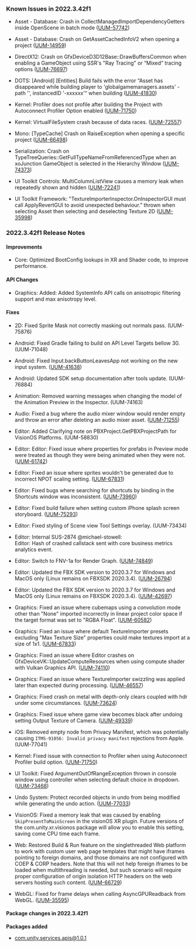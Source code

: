 ### Known Issues in 2022.3.42f1

- Asset - Database: Crash in CollectManagedImportDependencyGetters inside OpenScene in batch mode
    ([UUM-57742](https://issuetracker.unity3d.com/issues/crash-in-collectmanagedimportdependencygetters-inside-openscene-in-batch-mode))

- Asset - Database: Crash on GetAssetCachedInfoV2 when opening a project
    ([UUM-14959](https://issuetracker.unity3d.com/issues/crash-on-getassetcachedinfov2-when-opening-a-project))

- DirectX12: Crash on GfxDeviceD3D12Base::DrawBuffersCommon when enabling a GameObject using SSR's "Ray Tracing" or “Mixed“ tracing options
    ([UUM-76697](https://issuetracker.unity3d.com/issues/crash-on-gfxdeviced3d12base-drawbufferscommon-when-enabling-a-gameobject-using-ssrs-ray-tracing-or-mixed-tracing-options))

- DOTS: [Android] [Entities] Build fails with the error “Asset has disappeared while building player to 'globalgamemanagers.assets' - path '', instancedID '-xxxxxx'“ when building
    ([UUM-41830](https://issuetracker.unity3d.com/issues/android-entities-build-fails-with-the-error-asset-has-disappeared-while-building-player-to-globalgamemanagers-dot-assets-path-instancedid-xxxxxx-when-building))

- Kernel: Profiler does not profile after building the Project with Autoconnect Profiler Option enabled
    ([UUM-71750](https://issuetracker.unity3d.com/issues/profiler-does-not-profile-after-building-the-project-with-autoconnect-profiler-option-enabled))

- Kernel: VirtualFileSystem crash because of data races.
    ([UUM-72557](https://issuetracker.unity3d.com/issues/virtualfilesystem-crash-because-of-data-races))

- Mono: [TypeCache] Crash on RaiseException when opening a specific project
    ([UUM-66498](https://issuetracker.unity3d.com/issues/crash-on-raiseexception-when-opening-a-specific-project))

- Serialization: Crash on TypeTreeQueries::GetFullTypeNameFromReferencedType when an xoJunction GameObject is selected in the Hierarchy Window
    ([UUM-74373](https://issuetracker.unity3d.com/issues/crash-on-typetreequeries-getfulltypenamefromreferencedtype-when-an-xojunction-gameobject-is-selected-in-the-hierarchy-window))

- UI Toolkit Controls: MultiColumnListView causes a memory leak when repeatedly shown and hidden
    ([UUM-72241](https://issuetracker.unity3d.com/issues/multicolumnlistview-causes-a-memory-leak-when-repeatedly-shown-and-hidden))

- UI Toolkit Framework: "TextureImporterInspector.OnInspectorGUI must call ApplyRevertGUI to avoid unexpected behaviour." thrown when selecting Asset then selecting and deselecting Texture 2D
    ([UUM-35998](https://issuetracker.unity3d.com/issues/textureimporterinspector-dot-oninspectorgui-must-call-applyrevertgui-to-avoid-unexpected-behaviour-dot-thrown-when-selecting-asset-then-selecting-and-deselecting-texture-2d))



### 2022.3.42f1 Release Notes

#### Improvements

- Core: Optimized BootConfig lookups in XR and Shader code, to improve performance.



#### API Changes

- Graphics: Added: Added SystemInfo API calls on anisotropic filtering support and max anisotropy level.



#### Fixes

- 2D: Fixed Sprite Mask not correctly masking out normals pass.
    (UUM-75876)

- Android: Fixed Gradle failing to build on API Level Targets bellow 30.
    (UUM-71048)

- Android: Fixed Input.backButtonLeavesApp not working on the new input system.
    ([UUM-41638](https://issuetracker.unity3d.com/issues/android-newinputsystem-does-not-support-input-dot-backbuttonleavesapp))

- Android: Updated SDK setup documentation after tools update.
    (UUM-76884)

- Animation: Removed warning messages when changing the model of the Animation Preview in the Inspector.
    (UUM-74163)

- Audio: Fixed a bug where the audio mixer window would render empty and throw an error after deleting an audio mixer asset.
    ([UUM-71255](https://issuetracker.unity3d.com/issues/deleting-audiomixer-asset-throws-missingreferenceexception-and-breaks-the-audio-mixer-window))

- Editor: Added Clarifying note on PBXProject.GetPBXProjectPath for VisionOS Platforms.
    (UUM-58830)

- Editor: Editor: Fixed issue where properties for prefabs in Preview mode were treated as though they were being animated when they were not.
    ([UUM-61742](https://issuetracker.unity3d.com/issues/values-of-duplicated-prefab-instance-in-the-hierarchy-resets-to-the-original-prefab-when-preview-mode-is-enabled-in-animation-view))

- Editor: Fixed an issue where sprites wouldn't be generated due to incorrect NPOT scaling setting.
    ([UUM-67831](https://issuetracker.unity3d.com/issues/sprites-can-not-be-generated-from-textures-with-npot-scaling-warning-is-displayed-when-importing-a-texture-via-texture-importer-preset-feature))

- Editor: Fixed bugs where searching for shortcuts by binding in the Shortcuts window was inconsistent.
    ([UUM-73960](https://issuetracker.unity3d.com/issues/search-shortcuts-shortcuts-search-input-display-is-not-consistent-with-the-same-inputs))

- Editor: Fixed build failure when setting custom iPhone splash screen storyboard.
    ([UUM-75293](https://issuetracker.unity3d.com/issues/ios-building-a-project-for-ios-with-launch-screen-set-to-custom-storyboard-fails-if-only-iphone-storyboard-was-setup))

- Editor: Fixed styling of Scene view Tool Settings overlay.
    (UUM-73434)

- Editor: Internal SUS-2874 @michael-stowell:<br>
    Editor: Hash of crashed callstack sent with core business metrics analytics event.

- Editor: Switch to FNV-1a for Render Graph.
    ([UUM-74849](https://issuetracker.unity3d.com/issues/a-wrong-compute-buffer-is-returned-in-a-render-pass-when-using-the-computebufferdesc-to-create-the-descriptors))

- Editor: Updated the FBX SDK version to 2020.3.7 for Windows and MacOS only \(Linux remains on FBXSDK 2020.3.4\).
    ([UUM-26794](https://issuetracker.unity3d.com/issues/unity-crashes-when-a-specific-obj-file-is-imported))

- Editor: Updated the FBX SDK version to 2020.3.7 for Windows and MacOS only \(Linux remains on FBXSDK 2020.3.4\).
    ([UUM-42697](https://issuetracker.unity3d.com/issues/unity-crashes-on-strtol-l-when-importing-a-specific-obj-file))

- Graphics: Fixed an issue where cubemaps using a convolution mode other than "None" imported incorrectly in linear project color space if the target format was set to "RGBA Float".
    ([UUM-60582](https://issuetracker.unity3d.com/issues/texture-data-has-gamma-applied-when-an-hdr-cubemap-asset-is-set-to-format-rgba-float))

- Graphics: Fixed an issue where default TextureImporter presets excluding "Max Texture Size" properties could make textures import at a size of 1x1.
    ([UUM-67833](https://issuetracker.unity3d.com/issues/excluding-the-max-size-property-from-the-texture-importer-preset-the-imported-texture-will-be-resized-from-its-original-size-to-1x1))

- Graphics: Fixed an issue where Editor crashes on GfxDeviceVK::UpdateComputeResources when using compute shader with Vulkan Graphics API.
    ([UUM-74110](https://issuetracker.unity3d.com/issues/editor-crashes-on-gfxdevicevk-updatecomputeresources-when-using-compute-shader-with-vulkan-graphics-api))

- Graphics: Fixed an issue where TextureImporter swizzling was applied later than expected during processing.
    ([UUM-46557](https://issuetracker.unity3d.com/issues/srgb-lineartogamma-is-only-applied-when-srgb-gammatolinear-unorm8tofloat-applies-linearisation-to-rgb-channels-before-swizzling))

- Graphics: Fixed crash on metal with depth-only clears coupled with hdr under some circumstances.
    ([UUM-73624](https://issuetracker.unity3d.com/issues/unity-crashes-or-an-error-metal-grabintorendertexture-mismatched-grab-pass-80-slash-92-is-thrown-and-the-game-view-becomes-corrupted-when-hdr-is-enabled-in-an-ios-module-after-enabling-and-disabling-the-frame-debugger-with-clear-flags-set-to-depth-only))

- Graphics: Fixed issue where game view becomes black after undoing setting Output Texture of Camera.
    ([UUM-49339](https://issuetracker.unity3d.com/issues/undoing-render-texture-from-camera-leaves-game-view-black-if-scene-view-is-not-visible-in-urp-and-hdrp))

- iOS: Removed empty node from Privacy Manifest, which was potentially causing `ITMS-91056: Invalid privacy manifest` rejections from Apple.
    (UUM-77041)

- Kernel: Fixed issue with connection to Profiler when using Autoconnect Profiler build option.
    ([UUM-71750](https://issuetracker.unity3d.com/issues/profiler-does-not-profile-after-building-the-project-with-autoconnect-profiler-option-enabled))

- UI Toolkit: Fixed ArgumentOutOfRangeException thrown in console window using controller when selecting default choice in dropdown.
    ([UUM-73468](https://issuetracker.unity3d.com/issues/argumentoutofrangeexception-thrown-when-selecting-ui-toolkit-dropdown-using-a-gamepad-controller))

- Undo System: Protect recorded objects in undo from being modified while generating the undo action.
    ([UUM-77033](https://issuetracker.unity3d.com/issues/crash-on-typetreequeries-isstreamedbinarycompatible-when-waiting-for-unitys-code-in-unityeditor-dot-coremodule-dot-dll-to-finish-executing))

- VisionOS: Fixed a memory leak that was caused by enabling `SkipPresentToMainScreen` in the visionOS XR plugin. Future versions of the com.unity.xr.visionos package will allow you to enable this setting, saving come CPU time each frame.

- Web: Restored Build &amp; Run feature on the singlethreaded Web platform to work with custom user web page templates that might have iframes pointing to foreign domains, and those domains are not configured with COEP &amp; CORP headers. Note that this will not help foreign iframes to be loaded when multithreading is needed, but such scenario will require proper configuration of origin isolation HTTP headers on the web servers hosting such content.
    ([UUM-66729](https://issuetracker.unity3d.com/issues/webgl-cross-origin-embedder-policy-require-corp-http-header-is-included-when-multithreading-is-off))

- WebGL: Fixed for frame delays when calling AsyncGPUReadback from WebGL.
    ([UUM-35595](https://issuetracker.unity3d.com/issues/asyncgpureadback-dot-requestintonativearray-displays-incorrect-frame-count-in-webgl-player-when-using-chrome-or-edge-browsers))




#### Package changes in 2022.3.42f1

**Packages added**

- [com.unity.services.apis@1.0.1](https://docs.unity3d.com/Packages/com.unity.services.apis@1.0//changelog/CHANGELOG.html)